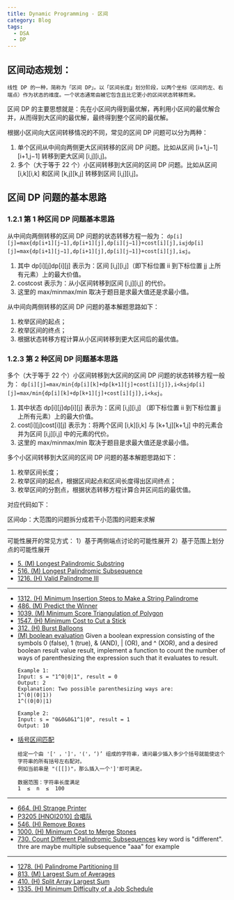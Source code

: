 ```yaml
---
title: Dynamic Programming - 区间
category: Blog
tags:
  - DSA
  - DP
---
```



## 区间动态规划：
```
线性 DP 的一种，简称为「区间 DP」。以「区间长度」划分阶段，以两个坐标（区间的左、右端点）作为状态的维度。一个状态通常由被它包含且比它更小的区间状态转移而来。
```

区间 DP 的主要思想就是：先在小区间内得到最优解，再利用小区间的最优解合并，从而得到大区间的最优解，最终得到整个区间的最优解。

根据小区间向大区间转移情况的不同，常见的区间 DP 问题可以分为两种：

1. 单个区间从中间向两侧更大区间转移的区间 DP 问题。比如从区间 [i+1,j−1][i+1,j−1] 转移到更大区间 [i,j][i,j]。
2. 多个（大于等于 22 个）小区间转移到大区间的区间 DP 问题。比如从区间 [i,k][i,k] 和区间 [k,j][k,j] 转移到区间 [i,j][i,j]。

## 区间 DP 问题的基本思路
### 1.2.1 第 1 种区间 DP 问题基本思路

从中间向两侧转移的区间 DP 问题的状态转移方程一般为：
`dp[i][j]=max{dp[i+1][j−1],dp[i+1][j],dp[i][j−1]}+cost[i][j],i≤jdp[i][j]=max{dp[i+1][j−1],dp[i+1][j],dp[i][j−1]}+cost[i][j],i≤j`。

1. 其中 dp[i][j]dp[i][j] 表示为：区间 [i,j][i,j]（即下标位置 ii 到下标位置 jj 上所有元素）上的最大价值。
2. costcost 表示为：从小区间转移到区间 [i,j][i,j] 的代价。
3. 这里的 max/minmax/min 取决于题目是求最大值还是求最小值。

从中间向两侧转移的区间 DP 问题的基本解题思路如下：

  1. 枚举区间的起点；
  2. 枚举区间的终点；
  3. 根据状态转移方程计算从小区间转移到更大区间后的最优值。

### 1.2.3 第 2 种区间 DP 问题基本思路
多个（大于等于 22 个）小区间转移到大区间的区间 DP 问题的状态转移方程一般为：
`dp[i][j]=max/min{dp[i][k]+dp[k+1][j]+cost[i][j]},i<k≤jdp[i][j]=max/min{dp[i][k]+dp[k+1][j]+cost[i][j]},i<k≤j`。

1. 其中状态 dp[i][j]dp[i][j] 表示为：区间 [i,j][i,j] （即下标位置 ii 到下标位置 jj 上所有元素）上的最大价值。
2. cost[i][j]cost[i][j] 表示为：将两个区间 [i,k][i,k] 与 [k+1,j][k+1,j] 中的元素合并为区间 [i,j][i,j] 中的元素的代价。
3. 这里的 max/minmax/min 取决于题目是求最大值还是求最小值。

多个小区间转移到大区间的区间 DP 问题的基本解题思路如下：

1. 枚举区间长度；
2. 枚举区间的起点，根据区间起点和区间长度得出区间终点；
3. 枚举区间的分割点，根据状态转移方程计算合并区间后的最优值。

对应代码如下：


区间dp：大范围的问题拆分成若干小范围的问题来求解

---------------------------------------------------------------------------------------------
可能性展开的常见方式：
1）基于两侧端点讨论的可能性展开
2）基于范围上划分点的可能性展开

- [5. (M) Longest Palindromic Substring](https://leetcode.com/problems/longest-palindromic-substring/description/)
- [516. (M) Longest Palindromic Subsequence](https://leetcode.com/problems/longest-palindromic-subsequence/description/)
- [1216. (H) Valid Palindrome III](https://leetcode.com/problems/valid-palindrome-iii/description/)

-----------------------------------------------------------------------------------------

- [1312. (H) Minimum Insertion Steps to Make a String Palindrome](https://leetcode.com/problems/minimum-insertion-steps-to-make-a-string-palindrome)
- [486. (M) Predict the Winner](https://leetcode.com/problems/predict-the-winner/description/)
- [1039. (M) Minimum Score Triangulation of Polygon](https://leetcode.com/problems/minimum-score-triangulation-of-polygon/description/)
- [1547. (H) Minimum Cost to Cut a Stick](https://leetcode.com/problems/minimum-cost-to-cut-a-stick/description/)
- [312. (H) Burst Balloons](https://leetcode.com/problems/burst-balloons/description/)
- [(M) boolean evaluation](https://leetcode.cn/problems/boolean-evaluation-lcci/description/)
  Given a boolean expression consisting of the symbols 0 (false), 1 (true), & (AND), | (OR), and ^ (XOR), and a desired boolean result value result, implement a function to count the number of ways of parenthesizing the expression such that it evaluates to result.
  ```
  Example 1:
  Input: s = "1^0|0|1", result = 0
  Output: 2
  Explanation: Two possible parenthesizing ways are:
  1^(0|(0|1))
  1^((0|0)|1)

  Example 2:
  Input: s = "0&0&0&1^1|0", result = 1
  Output: 10
  ```
- [括号区间匹配](https://www.nowcoder.com/practice/e391767d80d942d29e6095a935a5b96b)
  ```
  给定一个由 '[' ，']'，'('，‘)’ 组成的字符串，请问最少插入多少个括号就能使这个字符串的所有括号左右配对。
  例如当前串是 "([[])"，那么插入一个']'即可满足。
  
  数据范围：字符串长度满足 
  1  ≤  n  ≤  100
  ```

--------------------------------------------------------------------------------------------

- [664. (H) Strange Printer](https://leetcode.com/problems/strange-printer/description/)
- [P3205 [HNOI2010] 合唱队](https://www.luogu.com.cn/problem/P3205)
- [546. (H) Remove Boxes](https://leetcode.com/problems/remove-boxes/description/)
- [1000. (H)  Minimum Cost to Merge Stones](https://leetcode.com/problems/minimum-cost-to-merge-stones/description/)
- [730. Count Different Palindromic Subsequences](https://leetcode.com/problems/count-different-palindromic-subsequences/)
  key word is "different". thre are maybe multiple subsequence "aaa" for example


----------------------------------------------------------------------------------------------

- [1278. (H) Palindrome Partitioning III](https://leetcode.com/problems/palindrome-partitioning-iii/description/)
- [813. (M) Largest Sum of Averages](https://leetcode.com/problems/largest-sum-of-averages/description/)
- [410. (H) Split Array Largest Sum](https://leetcode.com/problems/split-array-largest-sum/description/)
- [1335. (H) Minimum Difficulty of a Job Schedule](https://leetcode.com/problems/minimum-difficulty-of-a-job-schedule/)
  
